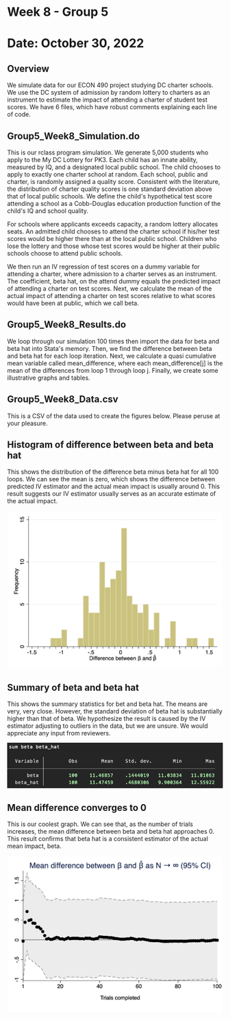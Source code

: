 # Week 8 - Group 5
# Date: October 30, 2022

## Overview
We simulate data for our ECON 490 project studying DC charter schools. We use the DC system of admission by random lottery to charters as an instrument to estimate the impact of attending a charter of student test scores. We have 6 files, which have robust comments explaining each line of code.

## Group5_Week8_Simulation.do
This is our rclass program simulation. We generate 5,000 students who apply to the My DC Lottery for PK3. Each child has an innate ability, measured by IQ, and a designated local public school. The child chooses to apply to exactly one charter school at random. Each school, public and charter, is randomly assigned a quality score. Consistent with the literature, the distribution of charter quality scores is one standard deviation above that of local public schools. We define the child's hypothetical test score attending a school as a Cobb-Douglas education production function of the child's IQ and school quality.

For schools where applicants exceeds capacity, a random lottery allocates seats. An admitted child chooses to attend the charter school if his/her test scores would be higher there than at the local public school. Children who lose the lottery and those whose test scores would be higher at their public schools choose to attend public schools.

We then run an IV regression of test scores on a dummy variable for attending a charter, where admission to a charter serves as an instrument. The coefficient, beta hat, on the attend dummy equals the predicted impact of attending a charter on test scores. Next, we calculate the mean of the actual impact of attending a charter on test scores relative to what scores would have been at public, which we call beta.

## Group5_Week8_Results.do
We loop through our simulation 100 times then import the data for beta and beta hat into Stata's memory. Then, we find the difference between beta and beta hat for each loop iteration. Next, we calculate a quasi cumulative mean variable called mean_difference, where each mean_difference[j] is the mean of the differences from loop 1 through loop j. Finally, we create some illustrative graphs and tables.

## Group5_Week8_Data.csv
This is a CSV of the data used to create the figures below. Please peruse at your pleasure.

## Histogram of difference between beta and beta hat
This shows the distribution of the difference beta minus beta hat for all 100 loops. We can see the mean is zero, which shows the difference between predicted IV estimator and the actual mean impact is usually around 0. This result suggests our IV estimator usually serves as an accurate estimate of the actual impact.

![Histogram_of_Difference_between_Beta_and_Beta_Hat.png](Histogram_of_Difference_between_Beta_and_Beta_Hat.png "Histogram of difference between beta and beta hat")

## Summary of beta and beta hat
This shows the summary statistics for bet and beta hat. The means are very, very close. However, the standard deviation of beta hat is substantially higher than that of beta. We hypothesize the result is caused by the IV estimator adjusting to outliers in the data, but we are unsure. We would appreciate any input from reviewers.

![Summary_of_Beta_and_Beta_Hat.png](Summary_of_Beta_and_Beta_Hat.png "Summary of beta and beta hat")

## Mean difference converges to 0
This is our coolest graph. We can see that, as the number of trials increases, the mean difference between beta and beta hat approaches 0. This result confirms that beta hat is a consistent estimator of the actual mean impact, beta.

![Mean_Difference_Converges_to_0_Updated.png](Mean_Difference_Converges_to_0_Updated.png "Mean difference converges to 0 (95% CI)")